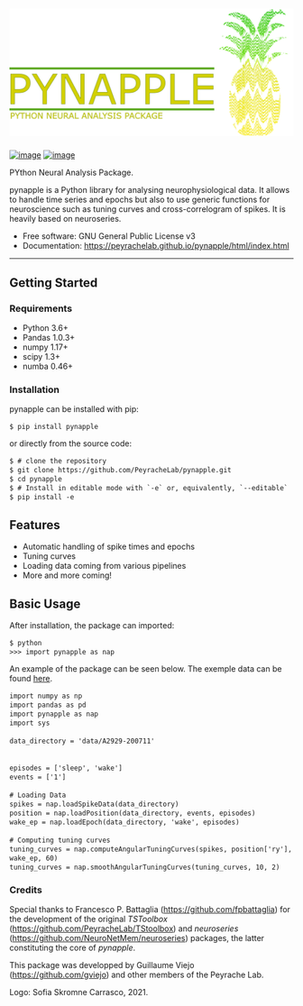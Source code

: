 ![pic1](pynapple_logo.png)
==========================

[![image](https://img.shields.io/pypi/v/pynapple.svg)](https://pypi.python.org/pypi/pynapple) [![image](https://img.shields.io/travis/gviejo/pynapple.svg)](https://travis-ci.com/gviejo/pynapple)

PYthon Neural Analysis Package.

pynapple is a Python library for analysing neurophysiological data. It
allows to handle time series and epochs but also to use generic
functions for neuroscience such as tuning curves and cross-correlogram
of spikes. It is heavily based on neuroseries.

-   Free software: GNU General Public License v3
-   Documentation:
    <https://peyrachelab.github.io/pynapple/html/index.html>

------------------------------------------------------------------------

Getting Started
---------------

### Requirements

-   Python 3.6+
-   Pandas 1.0.3+
-   numpy 1.17+
-   scipy 1.3+
-   numba 0.46+

### Installation

pynapple can be installed with pip:

``` {.sourceCode .shell}
$ pip install pynapple
```

or directly from the source code:

``` {.sourceCode .shell}
$ # clone the repository
$ git clone https://github.com/PeyracheLab/pynapple.git
$ cd pynapple
$ # Install in editable mode with `-e` or, equivalently, `--editable`
$ pip install -e
```

Features
--------

-   Automatic handling of spike times and epochs
-   Tuning curves
-   Loading data coming from various pipelines
-   More and more coming!

Basic Usage
-----------

After installation, the package can imported:

``` {.sourceCode .shell}
$ python
>>> import pynapple as nap
```

An example of the package can be seen below. The exemple data can be
found
[here](https://www.dropbox.com/s/1kc0ulz7yudd9ru/A2929-200711.tar.gz?dl=1).

``` {.sourceCode .python}
import numpy as np
import pandas as pd
import pynapple as nap
import sys

data_directory = 'data/A2929-200711'


episodes = ['sleep', 'wake']
events = ['1']

# Loading Data
spikes = nap.loadSpikeData(data_directory)   
position = nap.loadPosition(data_directory, events, episodes)
wake_ep = nap.loadEpoch(data_directory, 'wake', episodes)

# Computing tuning curves
tuning_curves = nap.computeAngularTuningCurves(spikes, position['ry'], wake_ep, 60)
tuning_curves = nap.smoothAngularTuningCurves(tuning_curves, 10, 2)
```

### Credits

Special thanks to Francesco P. Battaglia
(<https://github.com/fpbattaglia>) for the development of the original
*TSToolbox* (<https://github.com/PeyracheLab/TStoolbox>) and
*neuroseries* (<https://github.com/NeuroNetMem/neuroseries>) packages,
the latter constituting the core of *pynapple*.

This package was developped by Guillaume Viejo
(<https://github.com/gviejo>) and other members of the Peyrache Lab.

Logo: Sofia Skromne Carrasco, 2021.
